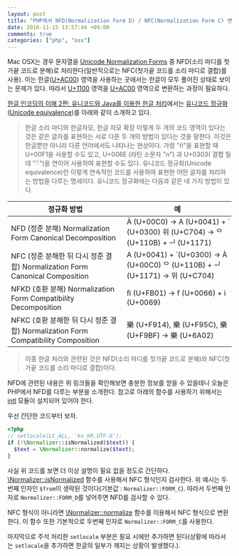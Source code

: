 ```yaml
---
layout: post
title: "PHP에서 NFD(Normalization Form D) / NFC(Normalization Form C) 변환"
date: 2016-11-15 13:57:44 +09:00
comments: true
categories: ["php", "osx"]
---
```


Mac OSX는 경우 문자열을 [Unicode Normalization Forms](http://unicode.org/reports/tr15/) 중 NFD(소리 마디를 첫가끝 코드로 분해)로 처리한다(일반적으로는 NFC(첫가끝 코드를 소리 마디로 결합)를 사용).
이는 한글([U+AC00](http://www.unicode.org/charts/PDF/UAC00.pdf)) 영역을 사용하는 곳에서는 한글이 모두 풀어진 상태로 보이는 문제가 있다.
따라서 [U+1100](http://www.unicode.org/charts/PDF/U1100.pdf) 영역을 [U+AC00](http://www.unicode.org/charts/PDF/UAC00.pdf) 영역으로 변환하는 과정이 필요하다.

[한글 인코딩의 이해 2편: 유니코드와 Java를 이용한 한글 처리](http://d2.naver.com/helloworld/76650)에서는 [유니코드 정규화](https://ko.wikipedia.org/wiki/%EC%9C%A0%EB%8B%88%EC%BD%94%EB%93%9C_%EC%A0%95%EA%B7%9C%ED%99%94)([Unicode equivalence](https://en.wikipedia.org/wiki/Unicode_equivalence))를 아래와 같이 소개하고 있다.

> 한글 소리 마디와 한글자모, 한글 자모 확장 이렇게 두 개의 코드 영역이 있다는 것은 같은 글자를 표현하는 서로 다른 두 개의 방법이 있다는 것을 말한다.
이것은 한글뿐만 아니라 다른 언어에서도 나타나는 현상이다. 가령 "ñ"을 표현할 때 U+00F1을 사용할 수도 있고, U+006E (라틴 소문자 "n") 과 U+0303( 결합 틸데 "◌̃")을 연이어 사용하여 표현할 수도 있다.
유니코드 정규화(Unicode equivalence)란 이렇게 연속적인 코드를 사용하여 표현한 어떤 글자를 처리하는 방법을 다루는 명세이다. 유니코드 정규화에는 다음과 같은 네 가지 방법이 있다.

| 정규화 방법 | 예 |
|----------------------------------------------------|-------------------------------------------------------------------------------------------------------------------------------------------------------------------|
| NFD (정준 분해) Normalization Form Canonical Decomposition	| À (U+00C0) → A (U+0041) + ̀ (U+0300) 위 (U+C704) → ᄋ (U+110B) + ᅱ (U+1171) |
| NFC (정준 분해한 뒤 다시 정준 결합) Normalization Form Canonical Composition |	A (U+0041) + ̀ (U+0300) → À (U+00C0) ᄋ (U+110B) + ᅱ (U+1171) → 위 (U+C704) |
| NFKD (호환 분해)  Normalization Form Compatibility Decomposition |	ﬁ (U+FB01) → f (U+0066) + i (U+0069) |
| NFKC (호환 분해한 뒤 다시 정준 결합) Normalization Form Compatibility Composition |	樂 (U+F914), 樂 (U+F95C), 樂 (U+F9BF) → 樂 (U+6A02) |

> 이중 한글 처리와 관련된 것은 NFD(소리 마디를 첫가끝 코드로 분해)와 NFC(첫가끝 코드를 소리 마디로 결합)이다.

NFD에 관련된 내용은 위 링크들을 확인해보면 충분한 정보를 얻을 수 있을테니 오늘은 PHP에서 NFD를 다루는 부분을 소개한다.
참고로 아래의 함수를 사용하기 위해서는 [intl](http://php.net/manual/kr/book.intl.php) 모듈이 설치되어 있어야 한다.

우선 간단한 코드부터 보자.

```php
<?php
// setlocale(LC_ALL, 'ko_KR.UTF-8');
if (!\Normalizer::isNormalized($text)) {
  $text = \Normalizer::normalize($text);
}
```

사실 위 코드를 보면 더 이상 설명이 필요 없을 정도로 간단하다.
[\Normalizer::isNormalized](http://php.net/manual/kr/normalizer.isnormalized.php) 함수를 사용해서 NFC 형식인지 검사한다.
위 예시는 두번째 인자인 `$from`이 생략된 것이다(기본값 : `Normalizer::FORM_C`). 따라서 두번째 인자로 `Normalizer::FORM_D`를 넣어주면 NFD를 검사할 수 있다.

NFC 형식이 아니라면 [\Normalizer::normalize](http://php.net/manual/kr/normalizer.normalize.php) 함수를 이용해서 NFC 형식으로 변환한다.
이 함수 또한 기본적으로 두번째 인자로 `Normalizer::FORM_C`를 사용한다.

마지막으로 주석 처리한 `setlocale` 부분은 필요 시에만 추가하면 된다(상황에 따라서는 `setlocale`을 추가하면 한글의 일부가 깨지는 상황이 발생했다.).
